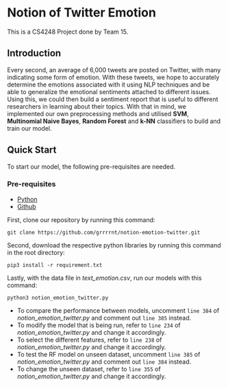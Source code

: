 # Notion of Twitter Emotion

This is a CS4248 Project done by Team 15. 

## Introduction

Every second, an average of 6,000 tweets are posted on Twitter, with many indicating some form of emotion. With these tweets, we hope to accurately determine the emotions associated with it using NLP techniques and be able to generalize the emotional sentiments attached to different issues. Using this, we could then build a sentiment report that is useful to different researchers in learning about their topics. With that in mind, we implemented our own preprocessing methods and utilised **SVM**, **Multinomial Naive Bayes**, **Random Forest** and **k-NN** classifiers to build and train our model.

## Quick Start
To start our model, the following pre-requisites are needed.

### Pre-requisites
* [Python](https://www.python.org/downloads/)
* [Github](https://github.com/)

First, clone our repository by running this command:
```
git clone https://github.com/grrrrnt/notion-emotion-twitter.git
```

Second, download the respective python libraries by running this command in the root directory:

```
pip3 install -r requirement.txt
```

Lastly, with the data file in _text_emotion.csv_, run our models with this command:

```
python3 notion_emotion_twitter.py
```

* To compare the performance between models, uncomment `line 384` of  _notion_emotion_twitter.py_ and comment out `line 385` instead.
* To modify the model that is being run, refer to `line 234` of _notion_emotion_twitter.py_ and change it accordingly.
* To select the different features, refer to `line 238` of _notion_emotion_twitter.py_ and change it accordingly.
* To test the RF model on unseen dataset, uncomment `line 385` of  _notion_emotion_twitter.py_ and comment out `line 384` instead.
* To change the unseen dataset, refer to `line 355` of _notion_emotion_twitter.py_ and change it accordingly.
